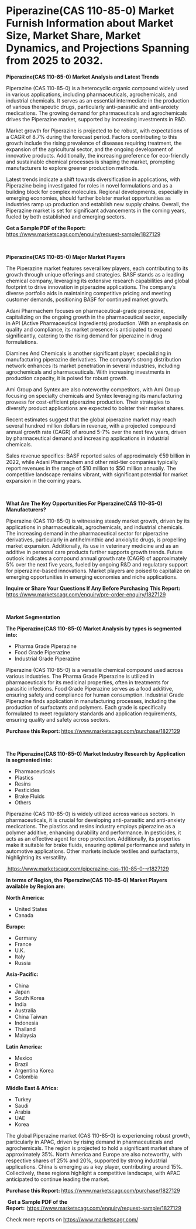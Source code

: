<p><h1>Piperazine(CAS 110-85-0) Market Furnish Information about Market Size, Market Share, Market Dynamics, and Projections Spanning from 2025 to 2032.</h1></p><p><strong>Piperazine(CAS 110-85-0) Market Analysis and Latest Trends</strong></p>
<p><p>Piperazine (CAS 110-85-0) is a heterocyclic organic compound widely used in various applications, including pharmaceuticals, agrochemicals, and industrial chemicals. It serves as an essential intermediate in the production of various therapeutic drugs, particularly anti-parasitic and anti-anxiety medications. The growing demand for pharmaceuticals and agrochemicals drives the Piperazine market, supported by increasing investments in R&D.</p><p>Market growth for Piperazine is projected to be robust, with expectations of a CAGR of 8.7% during the forecast period. Factors contributing to this growth include the rising prevalence of diseases requiring treatment, the expansion of the agricultural sector, and the ongoing development of innovative products. Additionally, the increasing preference for eco-friendly and sustainable chemical processes is shaping the market, prompting manufacturers to explore greener production methods.</p><p>Latest trends indicate a shift towards diversification in applications, with Piperazine being investigated for roles in novel formulations and as a building block for complex molecules. Regional developments, especially in emerging economies, should further bolster market opportunities as industries ramp up production and establish new supply chains. Overall, the Piperazine market is set for significant advancements in the coming years, fueled by both established and emerging sectors.</p></p>
<p><strong>Get a Sample PDF of the Report:&nbsp;</strong> <a href="https://www.marketscagr.com/enquiry/request-sample/1827129?utm_campaign=2467&utm_medium=2&utm_source=Github&utm_content=ia&utm_term=03042025&utm_id=piperazinecas-110-85-0">https://www.marketscagr.com/enquiry/request-sample/1827129</a></p>
<p>&nbsp;</p>
<p><strong>Piperazine(CAS 110-85-0) Major Market Players</strong></p>
<p><p>The Piperazine market features several key players, each contributing to its growth through unique offerings and strategies. BASF stands as a leading chemical company, leveraging its extensive research capabilities and global footprint to drive innovation in piperazine applications. The company’s diverse portfolio aids in maintaining competitive pricing and meeting customer demands, positioning BASF for continued market growth.</p><p>Adani Pharmachem focuses on pharmaceutical-grade piperazine, capitalizing on the ongoing growth in the pharmaceutical sector, especially in API (Active Pharmaceutical Ingredients) production. With an emphasis on quality and compliance, its market presence is anticipated to expand significantly, catering to the rising demand for piperazine in drug formulations.</p><p>Diamines And Chemicals is another significant player, specializing in manufacturing piperazine derivatives. The company’s strong distribution network enhances its market penetration in several industries, including agrochemicals and pharmaceuticals. With increasing investments in production capacity, it is poised for robust growth.</p><p>Ami Group and Syntex are also noteworthy competitors, with Ami Group focusing on specialty chemicals and Syntex leveraging its manufacturing prowess for cost-efficient piperazine production. Their strategies to diversify product applications are expected to bolster their market shares.</p><p>Recent estimates suggest that the global piperazine market may reach several hundred million dollars in revenue, with a projected compound annual growth rate (CAGR) of around 5-7% over the next few years, driven by pharmaceutical demand and increasing applications in industrial chemicals.</p><p>Sales revenue specifics: BASF reported sales of approximately €59 billion in 2022, while Adani Pharmachem and other mid-tier companies typically report revenues in the range of $10 million to $50 million annually. The competitive landscape remains vibrant, with significant potential for market expansion in the coming years.</p></p>
<p>&nbsp;</p>
<p><strong>What Are The Key Opportunities For Piperazine(CAS 110-85-0) Manufacturers?</strong></p>
<p><p>Piperazine (CAS 110-85-0) is witnessing steady market growth, driven by its applications in pharmaceuticals, agrochemicals, and industrial chemicals. The increasing demand in the pharmaceutical sector for piperazine derivatives, particularly in antihelminthic and anxiolytic drugs, is propelling market expansion. Additionally, its use in veterinary medicine and as an additive in personal care products further supports growth trends. Future outlook indicates a compound annual growth rate (CAGR) of approximately 5% over the next five years, fueled by ongoing R&D and regulatory support for piperazine-based innovations. Market players are poised to capitalize on emerging opportunities in emerging economies and niche applications.</p></p>
<p><strong>Inquire or Share Your Questions If Any Before Purchasing This Report:</strong> <a href="https://www.marketscagr.com/enquiry/pre-order-enquiry/1827129?utm_campaign=2467&utm_medium=2&utm_source=Github&utm_content=ia&utm_term=03042025&utm_id=piperazinecas-110-85-0">https://www.marketscagr.com/enquiry/pre-order-enquiry/1827129</a></p>
<p>&nbsp;</p>
<p><strong>Market Segmentation</strong></p>
<p><strong>The Piperazine(CAS 110-85-0) Market Analysis by types is segmented into:</strong></p>
<p><ul><li>Pharma Grade Piperazine</li><li>Food Grade Piperazine</li><li>Industrial Grade Piperazine</li></ul></p>
<p><p>Piperazine (CAS 110-85-0) is a versatile chemical compound used across various industries. The Pharma Grade Piperazine is utilized in pharmaceuticals for its medicinal properties, often in treatments for parasitic infections. Food Grade Piperazine serves as a food additive, ensuring safety and compliance for human consumption. Industrial Grade Piperazine finds application in manufacturing processes, including the production of surfactants and polymers. Each grade is specifically formulated to meet regulatory standards and application requirements, ensuring quality and safety across sectors.</p></p>
<p><strong>Purchase this Report:&nbsp;</strong><a href="https://www.marketscagr.com/purchase/1827129?utm_campaign=2467&utm_medium=2&utm_source=Github&utm_content=ia&utm_term=03042025&utm_id=piperazinecas-110-85-0">https://www.marketscagr.com/purchase/1827129</a></p>
<p>&nbsp;</p>
<p><strong>The Piperazine(CAS 110-85-0) Market Industry Research by Application is segmented into:</strong></p>
<p><ul><li>Pharmaceuticals</li><li>Plastics</li><li>Resins</li><li>Pesticides</li><li>Brake Fluids</li><li>Others</li></ul></p>
<p><p>Piperazine (CAS 110-85-0) is widely utilized across various sectors. In pharmaceuticals, it is crucial for developing anti-parasitic and anti-anxiety medications. The plastics and resins industry employs piperazine as a polymer additive, enhancing durability and performance. In pesticides, it acts as an effective agent for crop protection. Additionally, its properties make it suitable for brake fluids, ensuring optimal performance and safety in automotive applications. Other markets include textiles and surfactants, highlighting its versatility.</p></p>
<p><a href="https://www.marketscagr.com/piperazine-cas-110-85-0--r1827129?utm_campaign=2467&utm_medium=2&utm_source=Github&utm_content=ia&utm_term=03042025&utm_id=piperazinecas-110-85-0">&nbsp;https://www.marketscagr.com/piperazine-cas-110-85-0--r1827129</a></p>
<p><strong>In terms of Region, the Piperazine(CAS 110-85-0) Market Players available by Region are:</strong></p>
<p>
    <p> <strong> North America: </strong>
        <ul>
            <li>United States</li>
            <li>Canada</li>
        </ul>
        </p> 
    <p> <strong> Europe: </strong>
        <ul>
            <li>Germany</li>
            <li>France</li>
            <li>U.K.</li>
            <li>Italy</li>
            <li>Russia</li>
        </ul>
        </p> 
    <p> <strong> Asia-Pacific: </strong>
        <ul>
            <li>China</li>
            <li>Japan</li>
            <li>South Korea</li>
            <li>India</li>
            <li>Australia</li>
            <li>China Taiwan</li>
            <li>Indonesia</li>
            <li>Thailand</li>
            <li>Malaysia</li>
        </ul>
        </p> 
    <p> <strong> Latin America: </strong>
        <ul>
            <li>Mexico</li>
            <li>Brazil</li>
            <li>Argentina Korea</li>
            <li>Colombia</li>
        </ul>
        </p> 
    <p> <strong> Middle East & Africa: </strong>
        <ul>
            <li>Turkey</li>
            <li>Saudi</li>
            <li>Arabia</li>
            <li>UAE</li>
            <li>Korea</li>
        </ul>
    </p>
    </p>
<p><p>The global Piperazine market (CAS 110-85-0) is experiencing robust growth, particularly in APAC, driven by rising demand in pharmaceuticals and agrochemicals. The region is projected to hold a significant market share of approximately 35%. North America and Europe are also noteworthy, with respective shares of 25% and 20%, supported by strong industrial applications. China is emerging as a key player, contributing around 15%. Collectively, these regions highlight a competitive landscape, with APAC anticipated to continue leading the market.</p></p>
<p><strong>Purchase this Report: </strong><a href="https://www.marketscagr.com/purchase/1827129?utm_campaign=2467&utm_medium=2&utm_source=Github&utm_content=ia&utm_term=03042025&utm_id=piperazinecas-110-85-0">https://www.marketscagr.com/purchase/1827129</a></p>
<p>&nbsp;<strong>Get a Sample PDF of the Report:&nbsp;&nbsp;</strong><a href="https://www.marketscagr.com/enquiry/request-sample/1827129?utm_campaign=2467&utm_medium=2&utm_source=Github&utm_content=ia&utm_term=03042025&utm_id=piperazinecas-110-85-0">https://www.marketscagr.com/enquiry/request-sample/1827129</a></p>
<p><strong></strong></p>
<p>Check more reports on <a href="https://www.marketscagr.com/?utm_campaign=2467&utm_medium=2&utm_source=Github&utm_content=ia&utm_term=03042025&utm_id=piperazinecas-110-85-0">https://www.marketscagr.com/</a></p>